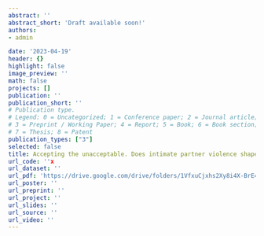```yaml
---
abstract: ''
abstract_short: 'Draft available soon!'
authors:
- admin

date: '2023-04-19'
header: {}
highlight: false
image_preview: ''
math: false
projects: []
publication: ''
publication_short: ''
# Publication type.
# Legend: 0 = Uncategorized; 1 = Conference paper; 2 = Journal article;
# 3 = Preprint / Working Paper; 4 = Report; 5 = Book; 6 = Book section;
# 7 = Thesis; 8 = Patent
publication_types: ["3"]
selected: false
title: Accepting the unacceptable. Does intimate partner violence shape the tolerance of violence? (Job Market Paper)'
url_code: ''x
url_dataset: ''
url_pdf: 'https://drive.google.com/drive/folders/1VfxuCjxhs2Xy8i4X-BrE47SDrx2p9tAR'
url_poster: ''
url_preprint: ''
url_project: ''
url_slides: ''
url_source: ''
url_video: ''
---
```

